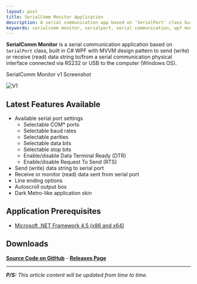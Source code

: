 ```yaml
---
layout: post
title: SerialComm Monitor Application
description: A serial communication app based on 'SerialPort' class built in C# WPF with MVVM design pattern.
keywords: serialcomm monitor, serialport, serial communication, wpf mvvm
---
```


**SerialComm Monitor** is a serial communication application based on `SerialPort` class, built in C# WPF with MVVM design pattern to send (write) or receive (read) data string to/from a serial communication physical interface connected via RS232 or USB to the computer (Windows OS).

SerialComm Monitor v1 Screenshot

![V1](http://i.imgur.com/FSliKIX.png)

## Latest Features Available

- Available serial port settings
  - Selectable COM* ports
  - Selectable baud rates
  - Selectable parities
  - Selectable data bits
  - Selectable stop bits
  - Enable/disable Data Terminal Ready (DTR)
  - Enable/disable Request To Send (RTS)
- Send (write) data string to serial port
- Receive or monitor (read) data sent from serial port
- Line ending options
- Autoscroll output box
- Dark Metro-like application skin

## Application Prerequisites

- [Microsoft .NET Framework 4.5 (x86 and x64)](https://www.microsoft.com/en-us/download/details.aspx?id=30653)

## Downloads

[**Source Code on GitHub**](https://github.com/heiswayi/SerialComm) - [**Releases Page**](https://github.com/heiswayi/SerialComm/releases)

---

_**P/S:** This article content will be updated from time to time._
